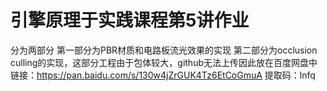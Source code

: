 # 引擎原理于实践课程第5讲作业
分为两部分
第一部分为PBR材质和电路板流光效果的实现
第二部分为occlusion culling的实现，这部分工程由于包体较大，github无法上传因此放在百度网盘中
链接：https://pan.baidu.com/s/130w4jZrGUK4Tz6EtCoGmuA 
提取码：lnfq 
